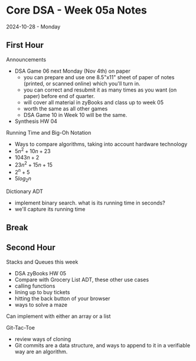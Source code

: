 # Core DSA - Week 05a Notes
2024-10-28 - Monday

## First Hour

Announcements
* DSA Game 06 next Monday (Nov 4th) on paper
	* you can prepare and use one 8.5"x11" sheet of paper of notes (printed, or scanned online) which you'll turn in.
	* you can correct and resubmit it as many times as you want (on paper) before end of quarter.
	* will cover all material in zyBooks and class up to week 05
	* worth the same as all other games
	* DSA Game 10 in Week 10 will be the same.
* Synthesis HW 04

Running Time and Big-Oh Notation
* Ways to compare algorithms, taking into account hardware technology
* $5n^2 + 10n + 23$
* $1043n + 2$
* $23n^2 + 15n + 15$
* $2^n + 5$
* $5log_2 n$

Dictionary ADT
* implement binary search. what is its running time in seconds?
* we'll capture its running time



## Break

## Second Hour

Stacks and Queues this week
* DSA zyBooks HW 05
* Compare with Grocery List ADT, these other use cases
* calling functions
* lining up to buy tickets
* hitting the back button of your browser
* ways to solve a maze


Can implement with either an array or a list

Git-Tac-Toe
- review ways of cloning
- Git commits are a data structure, and ways to append to it in a verifiable way are an algorithm.
